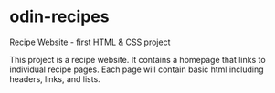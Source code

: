 # odin-recipes
Recipe Website - first HTML &amp; CSS project 

This project is a recipe website. It contains a homepage that links to individual
recipe pages. Each page will contain basic html including headers, links, and lists.
